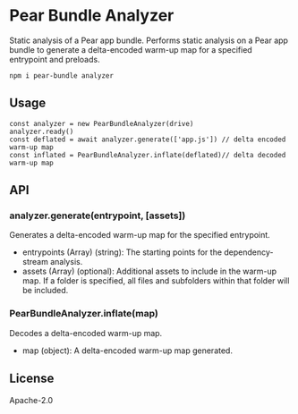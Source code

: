 # Pear Bundle Analyzer

Static analysis of a Pear app bundle. Performs static analysis on a Pear app bundle to generate a delta-encoded warm-up map for a specified entrypoint and preloads.

```
npm i pear-bundle analyzer
```

## Usage

```
const analyzer = new PearBundleAnalyzer(drive)
analyzer.ready()
const deflated = await analyzer.generate(['app.js']) // delta encoded warm-up map
const inflated = PearBundleAnalyzer.inflate(deflated)// delta decoded warm-up map
```

## API
### analyzer.generate(entrypoint, [assets])

Generates a delta-encoded warm-up map for the specified entrypoint.

- entrypoints (Array) (string): The starting points for the dependency-stream analysis.
- assets (Array) (optional): Additional assets to include in the warm-up map. If a folder is specified, all files and subfolders within that folder will be included.

### PearBundleAnalyzer.inflate(map)

Decodes a delta-encoded warm-up map.

- map (object): A delta-encoded warm-up map generated.

## License

Apache-2.0
